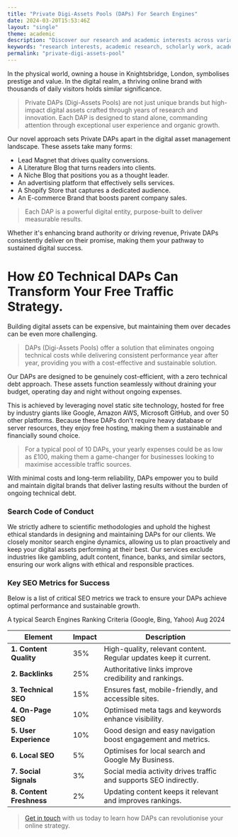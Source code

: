 ```yaml
---
title: "Private Digi-Assets Pools (DAPs) For Search Engines"
date: 2024-03-20T15:53:46Z
layout: "single"
theme: academic
description: "Discover our research and academic interests across various fields. We explore current trends, methodologies, and innovations that drive our scholarly work and intellectual pursuits."
keywords: "research interests, academic research, scholarly work, academic trends, intellectual pursuits"
permalink: "private-digi-assets-pool"
---
```


In the physical world, owning a house in Knightsbridge, London, symbolises prestige and value. In the digital realm, a thriving online brand with thousands of daily visitors holds similar significance.

> Private DAPs (Digi-Assets Pools) are not just unique brands but high-impact digital assets crafted through years of research and innovation. Each DAP is designed to stand alone, commanding attention through exceptional user experience and organic growth.

Our novel approach sets Private DAPs apart in the digital asset management landscape. These assets take many forms:

- Lead Magnet that drives quality conversions.
- A Literature Blog that turns readers into clients.
- A Niche Blog that positions you as a thought leader.
- An advertising platform that effectively sells services.
- A Shopify Store that captures a dedicated audience.
- An E-commerce Brand that boosts parent company sales.

> Each DAP is a powerful digital entity, purpose-built to deliver measurable results. 

Whether it's enhancing brand authority or driving revenue, Private DAPs consistently deliver on their promise, making them your pathway to sustained digital success.

# How £0 Technical DAPs Can Transform Your Free Traffic Strategy.

Building digital assets can be expensive, but maintaining them over decades can be even more challenging. 

> DAPs (Digi-Assets Pools) offer a solution that eliminates ongoing technical costs while delivering consistent performance year after year, providing you with a cost-effective and sustainable solution.

Our DAPs are designed to be genuinely cost-efficient, with a zero technical debt approach. These assets function seamlessly without draining your budget, operating day and night without ongoing expenses.

This is achieved by leveraging novel static site technology, hosted for free by industry giants like Google, Amazon AWS, Microsoft GitHub, and over 50 other platforms. Because these DAPs don't require heavy database or server resources, they enjoy free hosting, making them a sustainable and financially sound choice.

> For a typical pool of 10 DAPs, your yearly expenses could be as low as £100, making them a game-changer for businesses looking to maximise accessible traffic sources. 

With minimal costs and long-term reliability, DAPs empower you to build and maintain digital brands that deliver lasting results without the burden of ongoing technical debt.


### Search Code of Conduct

We strictly adhere to scientific methodologies and uphold the highest ethical standards in designing and maintaining DAPs for our clients. We closely monitor search engine dynamics, allowing us to plan proactively and keep your digital assets performing at their best. Our services exclude industries like gambling, adult content, finance, banks, and similar sectors, ensuring our work aligns with ethical and responsible practices.

### Key SEO Metrics for Success

Below is a list of critical SEO metrics we track to ensure your DAPs achieve optimal performance and sustainable growth.

A typical Search Engines Ranking Criteria (Google, Bing, Yahoo) Aug 2024

| **Element**      | **Impact** | **Description**                                                       |
|----------------------|------------|-----------------------------------------------------------------------|
| **1. Content Quality**  | 35%        | High-quality, relevant content. Regular updates keep it current.      |
| **2. Backlinks**        | 25%        | Authoritative links improve credibility and rankings.                 |
| **3. Technical SEO**    | 15%        | Ensures fast, mobile-friendly, and accessible sites.                  |
| **4. On-Page SEO**      | 10%        | Optimised meta tags and keywords enhance visibility.                  |
| **5. User Experience**  | 10%        | Good design and easy navigation boost engagement and metrics.         |
| **6. Local SEO**        | 5%         | Optimises for local search and Google My Business.                    |
| **7. Social Signals**   | 3%         | Social media activity drives traffic and supports SEO indirectly.     |
| **8. Content Freshness**| 2%         | Updating content keeps it relevant and improves rankings.             |


> [Get in touch](/contact/) with us today to learn how DAPs can revolutionise your online strategy. 